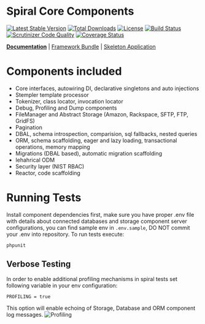 Spiral Core Components
================================

[![Latest Stable Version](https://poser.pugx.org/spiral/components/v/stable)](https://packagist.org/packages/spiral/components) 
[![Total Downloads](https://poser.pugx.org/spiral/components/downloads)](https://packagist.org/packages/spiral/components)
[![License](https://poser.pugx.org/spiral/components/license)](https://packagist.org/packages/spiral/components)
[![Build Status](https://travis-ci.org/spiral/components.svg?branch=master)](https://travis-ci.org/spiral/components)
[![Scrutinizer Code Quality](https://scrutinizer-ci.com/g/spiral/components/badges/quality-score.png)](https://scrutinizer-ci.com/g/spiral/components/?branch=master)
[![Coverage Status](https://coveralls.io/repos/github/spiral/components/badge.svg?branch=feature/pre-split)](https://coveralls.io/github/spiral/components?branch=feature/pre-split)

<b>[Documentation](http://spiral-framework.com/guide)</b> | [Framework Bundle](https://github.com/spiral/spiral) | [Skeleton Application](https://github.com/spiral/application)

# Components included
  - Core interfaces, autowiring DI, declarative singletons and auto injections
  - Stempler template processor
  - Tokenizer, class locator, invocation locator
  - Debug, Profiling and Dump components
  - FileManager and Abstract Storage (Amazon, Rackspace, SFTP, FTP, GridFS)
  - Pagination
  - DBAL, schema introspection, comparision, sql fallbacks, nested queries
  - ORM, schema scaffolding, eager and lazy loading, transactional operations, memory mapping
  - Migrations (DBAL based), automatic migration scaffolding
  - Iehahrical ODM
  - Security layer (NIST RBAC)
  - Reactor, code scaffolding

# Running Tests
Install component dependencies first, make sure you have proper .env file with details about
connected databases and storage component server configurations, you can find sample env in `.env.sample`,
DO NOT commit your .env into repository. To run tests execute:

```
phpunit
```

## Verbose Testing
In order to enable additional profiling mechanisms in spiral tests set following variable in your 
env configuration:

```
PROFILING = true
```

This option will enable echoing of Storage, Database and ORM component log messages.
![Profiling](http://image.prntscr.com/image/539b6b6ae59a4aceaf86bf1747c994fb.png)

